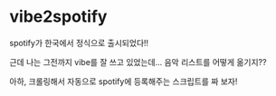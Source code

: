 # vibe2spotify

spotify가 한국에서 정식으로 출시되었다!!

근데 나는 그전까지 vibe를 잘 쓰고 있었는데... 음악 리스트를 어떻게 옮기지??

아하, 크롤링해서 자동으로 spotify에 등록해주는 스크립트를 짜 보자!

